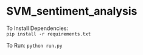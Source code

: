 # SVM_sentiment_analysis
To Install Dependencies: \
`pip install -r requirements.txt` 

To Run:
`python run.py` 
